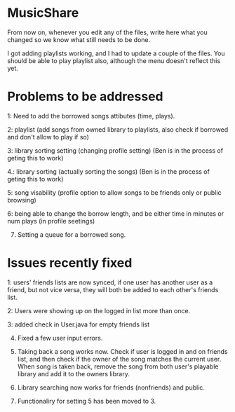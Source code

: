MusicShare
==========

From now on, whenever you edit any of the files, write here what you changed so we know what still needs to be done.

I got adding playlists working, and I had to update a couple of the files. You should be able to play playlist also, although the menu doesn't reflect this yet.


Problems to be addressed
=====================

1: Need to add the borrowed songs attibutes (time, plays). 

2: playlist (add songs from owned library to playlists, also check if borrowed and don't allow to play if so)

3: library sorting setting (changing profile setting) (Ben is in the process of geting this to work)

4.: library sorting (actually sorting the songs) (Ben is in the process of geting this to work)

5: song visability (profile option to allow songs to be friends only or public browsing)

6: being able to change the borrow length, and be either time in minutes or num plays (in profile seetings)

7. Setting a queue for a borrowed song.



Issues recently fixed
=====================

1: users' friends lists are now synced, if one user has another user as a friend, but not vice versa,
they will both be added to each other's friends list.

2: Users were showing up on the logged in list more than once.

3: added check in User.java for empty friends list

4. Fixed a few user input errors. 

5. Taking back a song works now. Check if user is logged in and on friends list, and then check if the owner of the song matches the current user. When song is taken back, remove the song from both user's playable library and add it to the owners library.

6. Library searching now works for friends (nonfriends) and public.

7. Functionaliry for setting 5 has been moved to 3.
